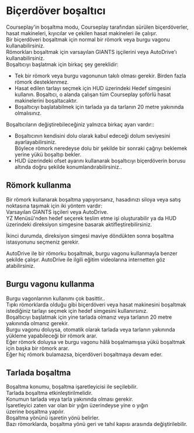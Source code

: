 # Biçerdöver boşaltıcı
  
Courseplay'in boşaltma modu, Courseplay tarafından sürülen biçerdöverler, hasat makineleri, kıyıcılar ve çekilen hasat makineleri ile çalışır.  
Bir biçerdöveri boşaltmak için normal bir römork veya burgu vagonu kullanabilirsiniz.  
Römorkları boşaltmak için varsayılan GIANTS işçilerini veya AutoDrive'ı kullanabilirsiniz.  
Boşaltıcıyı başlatmak için birkaç şey gereklidir:  
- Tek bir römork veya burgu vagonunun takılı olması gerekir. Birden fazla römork desteklenmez.  
- Hasat edilen tarlayı seçmek için HUD üzerindeki Hedef simgesini kullanın. Boşaltıcı, o alanda çalışan tüm Courseplay şoförlü hasat makinelerini boşaltacaktır.  
- Boşaltıcıyı başlatabilmek için tarlada ya da tarlanın 20 metre yakınında olmalısınız.  
  
Boşaltıcıların değiştirebileceğiniz yalnızca birkaç ayarı vardır::  
- Boşaltıcının kendisini dolu olarak kabul edeceği dolum seviyesini ayarlayabilirsiniz.  
Böylece römork neredeyse dolu bir şekilde bir sonraki çağrıyı beklemek yerine yükü boşaltıp bekler.  
- HUD üzerindeki ofset ayarını kullanarak boşaltıcıyı biçerdöverin borusu altında doğru şekilde konumlandırabilirsiniz..  
  

## Römork kullanma
  
Bir römork kullanarak boşaltma yapıyorsanız, hasadınızı siloya veya satış noktasına taşımak için iki yöntem vardır:   
Varsayılan GIANTS işçileri veya AutoDrive.  
YZ Menüsü'nden hedef seçerek teslim etme işi oluşturabilir ya da HUD üzerindeki direksiyon simgesine basarak aktifleştirebilirsiniz.  
  
İkinci durumda, direksiyon simgesi maviye döndükten sonra boşaltma istasyonunu seçmeniz gerekir.  
  
AutoDrive ile bir römorku boşaltmak, burgu vagonu kullanmayla benzer şekilde çalışır. AutoDrive ile ilgili eğitim videolarına internetten göz atabilirsiniz.  

## Burgu vagonu kullanma
  
Burgu vagonlarının kullanımı çok basittir..  
Tıpkı römorklarda olduğu gibi biçerdöveri veya hasat makinesini boşaltmak istediğiniz tarlayı seçmek için hedef simgesini kullanırsınız.  
Boşaltıcıyı başlatmak için yine tarlada olmanız veya tarlanın 20 metre yakınında olmanız gerekir.  
Burgu vagonu doluysa, otomatik olarak tarlada veya tarlanın yakınında yükleme yapabileceği bir römork arar.  
Eğer römork doluysa ve burgu vagonu hâlâ boşalmamışsa yükü boşaltmak için başka bir römork arar.  
Eğer hiç römork bulamazsa, biçerdöveri boşaltmaya devam eder.  

## Tarlada boşaltma
  
Boşaltma konumu, boşaltma işaretleyicisi ile seçilebilir.  
Tarlada boşaltma etkinleştirilmelidir.  
Konumun tarlada veya tarla yakınında olması gerekir.  
İşaretleyici zaten var olan bir yığın üzerindeyse yine o yığın  
üzerine boşaltma yapılır.  
Boşaltma yönünü işaretin yönü belirler.  
Bazı römorklarda, boşaltma yönü geri ve tahıl kapısı arasında değiştirilebilir.  
